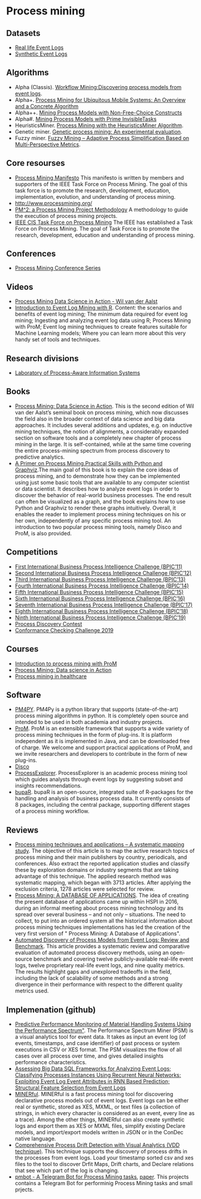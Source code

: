 # Process mining

## Datasets
* [Real life Event Logs](https://data.4tu.nl/repository/collection:event_logs_real)
* [Synthetic Event Logs](https://data.4tu.nl/repository/collection:event_logs_synthetic)

## Algorithms
* Alpha (Classis). [Workflow Mining:Discovering process models from event logs](http://wwwis.win.tue.nl/~wvdaalst/publications/p245.pdf).
* Alpha+. [Process Mining for Ubiquitous Mobile Systems: An Overview and a Concrete Algorithm](http://wwwis.win.tue.nl/~wvdaalst/publications/p244.pdf)
* Alpha++. [Mining Process Models with Non-Free-Choice Constructs](http://wwwis.win.tue.nl/~wvdaalst/publications/p394.pdf)
* Alpha#. [Mining Process Models with Prime InvisibleTasks](http://wwwis.win.tue.nl/~wvdaalst/old/publications/p575.pdf)
* HeuristicsMiner. [Process Mining with the HeuristicsMiner Algorithm](http://citeseerx.ist.psu.edu/viewdoc/download?doi=10.1.1.118.8288&rep=rep1&type=pdf).  
* Genetic miner. [Genetic process mining: An experimental evaluation](https://www.researchgate.net/publication/226194368_Genetic_process_mining_An_experimental_evaluation).
* Fuzzy miner. [Fuzzy Mining – Adaptive Process Simplification Based on Multi-Perspective Metrics](http://citeseerx.ist.psu.edu/viewdoc/download?doi=10.1.1.81.1207&rep=rep1&type=pdf). 

## Core resourses
* [Process Mining Manifesto](https://www.win.tue.nl/ieeetfpm/downloads/Process%20Mining%20Manifesto.pdf)
This manifesto is written by members and supporters of the IEEE Task Force on Process Mining. The goal of this task force is to promote the research, development, education, implementation, evolution, and understanding of process mining.
* http://www.processmining.org/
* [PM^2: a Process Mining Project Methodology](http://www.processmining.org/_media/blogs/pub2015/pm2_processminingprojectmethodology.pdf) A methodology to guide the execution of process mining projects.
* [IEEE CIS Task Force on Process Mining](https://www.win.tue.nl/ieeetfpm/doku.php)  The IEEE has established a Task Force on Process Mining. The goal of Task Force is to promote the research, development, education and understanding of process mining.

## Conferences
* [Process Mining Conference Series](https://icpmconference.org)

## Videos
* [Process Mining Data Science in Action - Wil van der Aalst](https://youtu.be/kIeLaNzw9hI)
* [Introduction to Event Log Mining with R](https://youtu.be/_KMiEEStB9g). Content: the scenarios and benefits of event log mining; The minimum data required for event log mining; Ingesting and analyzing event log data using R; Process Mining with ProM; Event log mining techniques to create features suitable for Machine Learning models; Where you can learn more about this very handy set of tools and techniques.

## Research divisions
* [Laboratory of Process-Aware Information Systems](https://pais.hse.ru/en/)

## Books
* [Process Mining: Data Science in Action](http://www.processmining.org/book/start). This is the second edition of Wil van der Aalst’s seminal book on process mining, which now discusses the field also in the broader context of data science and big data approaches. It includes several additions and updates, e.g. on inductive mining techniques, the notion of alignments, a considerably expanded section on software tools and a completely new chapter of process mining in the large. It is self-contained, while at the same time covering the entire process-mining spectrum from process discovery to predictive analytics.
* [A Primer on Process Mining.Practical Skills with Python and Graphviz](https://www.springer.com/gp/book/9783319564265).The main goal of this book is to explain the core ideas of process mining, and to demonstrate how they can be implemented using just some basic tools that are available to any computer scientist or data scientist. It describes how to analyze event logs in order to discover the behavior of real-world business processes. The end result can often be visualized as a graph, and the book explains how to use Python and Graphviz to render these graphs intuitively. Overall, it enables the reader to implement process mining techniques on his or her own, independently of any specific process mining tool. An introduction to two popular process mining tools, namely Disco and ProM, is also provided.

## Competitions
* [First International Business Process Intelligence Challenge (BPIC’11)](https://www.win.tue.nl/bpi/doku.php?id=2011:challenge)
* [Second International Business Process Intelligence Challenge (BPIC’12)](https://www.win.tue.nl/bpi/doku.php?id=2012:challenge)
* [Third International Business Process Intelligence Challenge (BPIC’13)](https://www.win.tue.nl/bpi/doku.php?id=2013:challenge)
* [Fourth International Business Process Intelligence Challenge (BPIC’14)](https://www.win.tue.nl/bpi/doku.php?id=2014:challenge)
* [Fifth International Business Process Intelligence Challenge (BPIC’15)](https://www.win.tue.nl/bpi/doku.php?id=2015:challenge)
* [Sixth International Business Process Intelligence Challenge (BPIC’16)](https://www.win.tue.nl/bpi/doku.php?id=2016:challenge)
* [Seventh International Business Process Intelligence Challenge (BPIC’17)](https://www.win.tue.nl/bpi/doku.php?id=2017:challenge)
* [Eighth International Business Process Intelligence Challenge (BPIC’18)](https://www.win.tue.nl/bpi/doku.php?id=2018:challenge)
* [Ninth International Business Process Intelligence Challenge (BPIC’19)](https://icpmconference.org/2019/icpm-2019/contests-challenges/bpi-challenge-2019/)
* [Process Discovery Contest](https://icpmconference.org/2019/process-discovery-contest)
* [Conformance Checking Challenge 2019](https://icpmconference.org/2019/icpm-2019/contests-challenges/1st-conformance-checking-challenge-2019-ccc19/)

## Courses
* [Introduction to process mining with ProM](https://www.futurelearn.com/courses/process-mining)
* [Process Mining: Data science in Action](https://www.coursera.org/learn/process-mining)
* [Process mining in healthcare](https://www.futurelearn.com/courses/process-mining-healthcare)

## Software
* [PM4PY](http://pm4py.org/). PM4Py is a python library that supports (state-of-the-art) process mining algorithms in python. It is completely open source and intended to be used in both academia and industry projects.
* [ProM](http://www.promtools.org/). ProM is an extensible framework that supports a wide variety of process mining techniques in the form of plug-ins. It is platform independent as it is implemented in Java, and can be downloaded free of charge. We welcome and support practical applications of ProM, and we invite researchers and developers to contribute in the form of new plug-ins.
* [Disco](https://fluxicon.com/disco/)
* [ProcessExplorer](https://fileserver.tk.informatik.tu-darmstadt.de/AS/processexplorer/). ProcessExplorer is an academic process mining tool which guides analysts through event logs by suggesting subset and insights recommendations.
* [bupaR](https://www.bupar.net/). bupaR is an open-source, integrated suite of R-packages for the handling and analysis of business process data. It currently consists of 8 packages, including the central package, supporting different stages of a process mining workflow.

## Reviews
* [Process mining techniques and applications – A systematic mapping study](https://www.sciencedirect.com/science/article/pii/S0957417419303161). The objective of this article is to map the active research topics of process mining and their main publishers by country, periodicals, and conferences. Also extract the reported application studies and classify these by exploration domains or industry segments that are taking advantage of this technique. The applied research method was systematic mapping, which began with 3713 articles. After applying the exclusion criteria, 1278 articles were selected for review.
* [Process Mining: A DATABASE OF APPLICATIONS](https://www.win.tue.nl/ieeetfpm/lib/exe/fetch.php?media=news:process_mining_database_applications_2018b.pdf). The idea of creating the present database of applications came up within HSPI in 2016, during an informal meeting about process mining technology and its spread over several business – and not only – situations. The need to collect, to put into an ordered system all the historical information about process mining techniques implementations has led the creation of the very first version of " Process Mining: A Database of Applications".
* [Automated Discovery of Process Models from Event Logs: Review and Benchmark](https://arxiv.org/abs/1705.02288). This article provides a systematic review and comparative evaluation of automated process discovery methods, using an open-source benchmark and covering twelve publicly-available real-life event logs, twelve proprietary real-life event logs, and nine quality metrics. The results highlight gaps and unexplored tradeoffs in the field, including the lack of scalability of some methods and a strong divergence in their performance with respect to the different quality metrics used.

## Implemenation (github)
* [Predictive Performance Monitoring of Material Handling Systems Using the Performance Spectrum"](https://github.com/processmining-in-logistics/psm/tree/ppm). The Performance Spectrum Miner (PSM) is a visual analytics tool for event data. It takes as input an event log (of events, timestamps, and case identifier) of past process or system executions in CSV or XES format. The PSM visualizes the flow of all cases over all process over time, and gives detailed insights performance characteristics.
* [Assessing Big Data SQL Frameworks for Analyzing Event Logs; Classifying Processes Instances Using Recurrent Neural Networks; Exploiting Event Log Event Attributes in RNN Based Prediction; Structural Feature Selection from Event Logs](https://github.com/mhinkka/articles)
* [MINERful](https://github.com/cdc08x/MINERful). MINERful is a fast process mining tool for discovering declarative process models out of event logs. Event logs can be either real or synthetic, stored as XES, MXML, or text files (a collection of strings, in which every character is considered as an event, every line as a trace). Among the other things, MINERful can also create synthetic logs and export them as XES or MXML files, simplify existing Declare models, and import/export models written in JSON or in the ConDec native language.
* [Comprehensive Process Drift Detection with Visual Analytics (VDD technique)](https://github.com/yesanton/Process-Drift-Visualization-With-Declare). This technique supports the discovery of process drifts in the processes from event logs. Load your timestamp sorted csv and xes files to the tool to discover Drfit Maps, Drift charts, and Declare relations that see which part of the log is changing.
* [pmbot - A Telegram Bot for Process Mining tasks](https://github.com/delas/pmbot), [paper](https://andrea.burattin.net/public-files/publications/2019-bpm-demo.pdf). This projects contains a Telegram Bot for performinig Process Mining tasks and small prjects.
